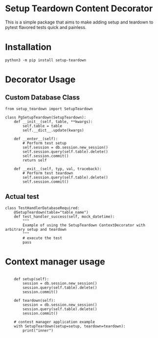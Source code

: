 # Setup Teardown Content Decorator

This is a simple package that aims to make adding setup and teardown to pytest flavored tests quick and painless.

# Installation
```
python3 -m pip install setup-teardown
```

# Decorator Usage

## Custom Database Class
```
from setup_teardown import SetupTeardown

class PgSetupTeardown(SetupTeardown):
    def __init__(self, table, **kwargs):
        self.table = table
        self.__dict__.update(kwargs)

    def __enter__(self):
        # Perform test setup
        self.session = db.session.new_session()
        self.session.query(self.table).delete()
        self.session.commit()
        return self

    def __exit__(self, typ, val, traceback):
        # Perform test teardown
        self.session.query(self.table).delete()
        self.session.commit()
```

## Actual test
```
class TestHandlerDatabaseRequired:
    @SetupTeardown(table="table_name")
    def test_handler_success(self, mock_datetime):
        """
        Example of using the SetupTeardown ContextDecorator with arbitrary setup and teardown
        """
        # execute the test
        pass
```

# Context manager usage

```

    def setup(self):
        session = db.session.new_session()
        session.query(self.table).delete()
        session.commit()

    def teardown(self):
        session = db.session.new_session()
        session.query(self.table).delete()
        session.commit()

    # contest manager application example
    with SetupTeardown(setup=setup, teardown=teardown):
        print("inner")
```
